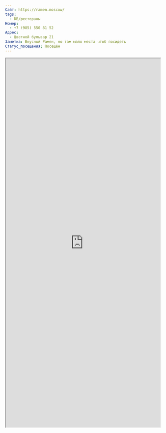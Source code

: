 ```yaml
---
Сайт: https://ramen.moscow/
tags:
  - DB/рестораны
Номер:
  - +7 (985) 550 81 52
Адрес:
  - Цветной бульвар 21
Заметка: Вкусный Рамен, но там мало места чтоб посидеть
Статус_посещения: Посещён
---
```

<iframe width="100%" height="1200" src="https://ramen.moscow/"></iframe>